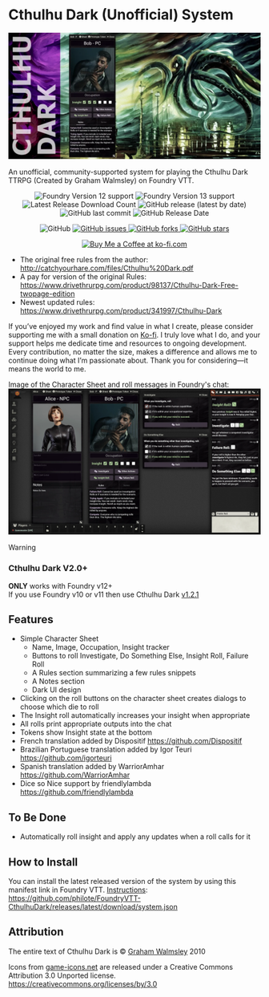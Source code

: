 # Cthulhu Dark (Unofficial) System

![Cover](./assets/cover.webp)

An unofficial, community-supported system for playing the Cthulhu Dark TTRPG (Created by Graham Walmsley) on Foundry VTT.

<p align="center">
    <img alt="Foundry Version 12 support" src="https://img.shields.io/badge/Foundry-v12-informational">
    <img alt="Foundry Version 13 support" src="https://img.shields.io/badge/Foundry-v13-informational">
    <img alt="Latest Release Download Count" src="https://img.shields.io/github/downloads/philote/cthulhudark/latest/total"> 
    <img alt="GitHub release (latest by date)" src="https://img.shields.io/github/v/release/philote/cthulhudark"> 
    <img alt="GitHub last commit" src="https://img.shields.io/github/last-commit/philote/cthulhudark">
    <img alt="GitHub Release Date" src="https://img.shields.io/github/release-date/philote/cthulhudark?label=latest%20release" /> 
</p>
<p align="center">
    <img alt="GitHub" src="https://img.shields.io/github/license/philote/cthulhudark"> 
    <a href="https://github.com/philote/cthulhudark/issues">
        <img alt="GitHub issues" src="https://img.shields.io/github/issues/philote/cthulhudark">
    </a> 
    <a href="https://github.com/philote/cthulhudark/network">
        <img alt="GitHub forks" src="https://img.shields.io/github/forks/philote/cthulhudark">
    </a> 
    <a href="https://github.com/philote/cthulhudark/stargazers">
        <img alt="GitHub stars" src="https://img.shields.io/github/stars/philote/cthulhudark">
    </a>
</p>
<p align="center">
   	<a href='https://ko-fi.com/G2G3I91JQ' target='_blank'>
        <img 
            height='36' 
            style='border:0px;height:36px;' 
            src='https://storage.ko-fi.com/cdn/kofi3.png?v=6' 
            border='0' 
            alt='Buy Me a Coffee at ko-fi.com' 
        />
    </a>
</p>

- The original free rules from the author: http://catchyourhare.com/files/Cthulhu%20Dark.pdf
- A pay for version of the original Rules: https://www.drivethrurpg.com/product/98137/Cthulhu-Dark-Free-twopage-edition
- Newest updated rules: https://www.drivethrurpg.com/product/341997/Cthulhu-Dark

If you’ve enjoyed my work and find value in what I create, please consider supporting me with a small donation on [Ko-fi](https://ko-fi.com/G2G3I91JQ). I truly love what I do, and your support helps me dedicate time and resources to ongoing development. Every contribution, no matter the size, makes a difference and allows me to continue doing what I’m passionate about. Thank you for considering—it means the world to me.

Image of the Character Sheet and roll messages in Foundry's chat:
![Screenshot](./assets/CD_screenshot.webp)

> [!WARNING]
> ### Cthulhu Dark V2.0+
> **ONLY** works with Foundry v12+\
> If you use Foundry v10 or v11 then use Cthulhu Dark [v1.2.1](https://github.com/philote/cthulhudark/releases/tag/1.2.1)

## Features

- Simple Character Sheet
  - Name, Image, Occupation, Insight tracker
  - Buttons to roll Investigate, Do Something Else, Insight Roll, Failure Roll
  - A Rules section summarizing a few rules snippets
  - A Notes section
  - Dark UI design
- Clicking on the roll buttons on the character sheet creates dialogs to choose which die to roll
- The Insight roll automatically increases your insight when appropriate
- All rolls print appropriate outputs into the chat
- Tokens show Insight state at the bottom
- French translation added by Dispositif https://github.com/Dispositif
- Brazilian Portuguese translation added by Igor Teuri https://github.com/igorteuri
- Spanish translation added by WarriorAmhar https://github.com/WarriorAmhar
- Dice so Nice support by friendlylambda https://github.com/friendlylambda

## To Be Done

- Automatically roll insight and apply any updates when a roll calls for it

## How to Install

You can install the latest released version of the system by using this manifest link in Foundry VTT. [Instructions](https://foundryvtt.com/article/tutorial/): https://github.com/philote/FoundryVTT-CthulhuDark/releases/latest/download/system.json

## Attribution

The entire text of Cthulhu Dark is © [Graham Walmsley](http://catchyourhare.com) 2010

Icons from [game-icons.net](http://game-icons.net) are released under a Creative Commons Attribution 3.0 Unported license. https://creativecommons.org/licenses/by/3.0
